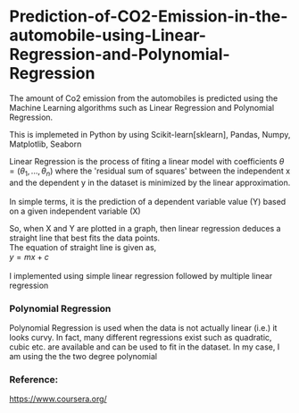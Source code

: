 # Prediction-of-CO2-Emission-in-the-automobile-using-Linear-Regression-and-Polynomial-Regression

The amount of Co2 emission from the automobiles is predicted using the Machine Learning algorithms such as Linear Regression and Polynomial Regression. <br>

This is implemeted in Python by using Scikit-learn[sklearn], Pandas, Numpy, Matplotlib, Seaborn <br>

Linear Regression is the process of fiting a linear model with coefficients $\theta = (\theta_1, ..., \theta_n)$ where the 'residual sum of squares' between the independent x and the dependent y in the dataset is minimized by the linear approximation. <br> <br>
In simple terms, it is the prediction of a dependent variable value (Y) based on a given independent variable (X) <br>

So, when X and Y are plotted in a graph, then linear regression deduces a straight line that best fits the data points. <br>
The equation of straight line is given as, <br>
$y=mx+c$ <br> <br>
I implemented using simple linear regression followed by multiple linear regression <br>

### Polynomial Regression

Polynomial Regression is used when the data is not actually linear (i.e.) it looks curvy. In fact, many different regressions exist such as quadratic, cubic etc. are available and can be used to fit in the dataset.
In my case, I am using the the two degree polynomial

### Reference: 
https://www.coursera.org/
